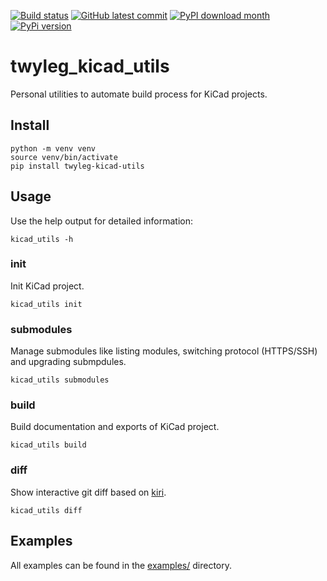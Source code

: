 [![Build status](https://github.com/twyleg/twyleg_kicad_utils/actions/workflows/tests.yaml/badge.svg)]()
[![GitHub latest commit](https://badgen.net/github/last-commit/twyleg/twyleg_kicad_utils)](https://GitHub.com/twyleg/twyleg_kicad_utils/commit/)
[![PyPI download month](https://img.shields.io/pypi/dm/twyleg_kicad_utils)](https://pypi.python.org/pypi/twyleg_kicad_utils/)
[![PyPi version](https://badgen.net/pypi/v/twyleg_kicad_utils/)](https://pypi.org/project/twyleg_kicad_utils)


# twyleg_kicad_utils

Personal utilities to automate build process for KiCad projects.

## Install

    python -m venv venv
    source venv/bin/activate
    pip install twyleg-kicad-utils

## Usage

Use the help output for detailed information:

    kicad_utils -h

### init

Init KiCad project.

    kicad_utils init

### submodules

Manage submodules like listing modules, switching protocol (HTTPS/SSH) and upgrading submpdules.

    kicad_utils submodules

### build

Build documentation and exports of KiCad project.

    kicad_utils build

### diff

Show interactive git diff based on [kiri](https://github.com/leoheck/kiri).

    kicad_utils diff

## Examples

All examples can be found in the [examples/](https://github.com/twyleg/twyleg_kicad_utils/tree/master/examples) directory.
